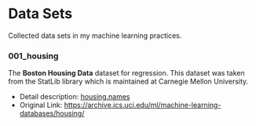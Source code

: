 # Data Sets
Collected data sets in my machine learning practices.     

### 001_housing
The **Boston Housing Data** dataset for regression. This dataset was taken from the StatLib library which is maintained at Carnegie Mellon University.     
- Detail description: [housing.names](./001_housing/housing.names)
- Original Link: https://archive.ics.uci.edu/ml/machine-learning-databases/housing/ 


